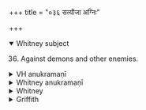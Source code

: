 +++
title = "०३६ सत्यौजा अग्निः"

+++
<details open><summary>Whitney subject</summary>

36. Against demons and other enemies.
</details>

<details><summary>VH anukramaṇī</summary>

सत्यौजा अग्निः।  
१-१० चातनः। सत्यौजा अग्निः। अनुष्टुप्, ९ भुरिक्।
</details>

<details><summary>Whitney anukramaṇī</summary>

[Cātana.—satyāujasam.* āgneyam. ānuṣṭubham: 9. bhurij.]
</details>

<details><summary>Whitney</summary>

### Comment
Not found in Pāipp. Not used individually by Kāuś., but only as one of the cātanāni (8. 25). Our mss. of the Anukr. do not contain the expected definition of the hymn as one of ten stanzas (daśarcam). *⌊The Berlin Anukr. reads sātyāujasam.⌋


### Translations
Translated: Ludwig, p. 526; Grill, 3, 136; Griffith, i. 179; Bloomfield, 35, 407; Weber, xviii. 141.
</details>

<details><summary>Griffith</summary>

A charm against fiends, human enemies, and other pests
</details>

